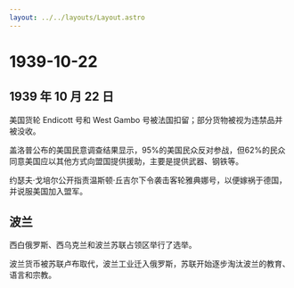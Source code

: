 ```yaml
---
layout: ../../layouts/Layout.astro
---
```


# 1939-10-22

## 1939 年 10 月 22 日

美国货轮 Endicott 号和 West Gambo
号被法国扣留；部分货物被视为违禁品并被没收。

盖洛普公布的美国民意调查结果显示，95%的美国民众反对参战，但62%的民众同意美国应以其他方式向盟国提供援助，主要是提供武器、钢铁等。

约瑟夫·戈培尔公开指责温斯顿·丘吉尔下令袭击客轮雅典娜号，以便嫁祸于德国，并说服美国加入盟军。

## 波兰

西白俄罗斯、西乌克兰和波兰苏联占领区举行了选举。

波兰货币被苏联卢布取代，波兰工业迁入俄罗斯，苏联开始逐步淘汰波兰的教育、语言和宗教。